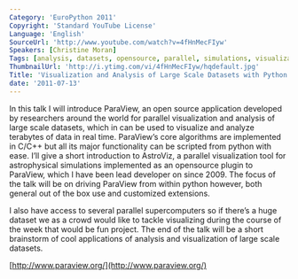 ```yaml
---
Category: 'EuroPython 2011'
Copyright: 'Standard YouTube License'
Language: 'English'
SourceUrl: 'http://www.youtube.com/watch?v=4fHnMecFIyw'
Speakers: [Christine Moran]
Tags: [analysis, datasets, opensource, parallel, simulations, visualization]
ThumbnailUrl: 'http://i.ytimg.com/vi/4fHnMecFIyw/hqdefault.jpg'
Title: 'Visualization and Analysis of Large Scale Datasets with Python'
date: '2011-07-13'
---
```

In this talk I will introduce ParaView, an open source application developed
by researchers around the world for parallel visualization and analysis of
large scale datasets, which in can be used to visualize and analyze terabytes
of data in real time. ParaView’s core algorithms are implemented in C/C++ but
all its major functionality can be scripted from python with ease. I’ll give a
short introduction to AstroViz, a parallel visualization tool for
astrophysical simulations implemented as an opensource plugin to ParaView,
which I have been lead developer on since 2009. The focus of the talk will be
on driving ParaView from within python however, both general out of the box
use and customized extensions.

I also have access to several parallel supercomputers so if there’s a huge
dataset we as a crowd would like to tackle visualizing during the course of
the week that would be fun project. The end of the talk will be a short
brainstorm of cool applications of analysis and visualization of large scale
datasets.

[http://www.paraview.org/](http://www.paraview.org/)
